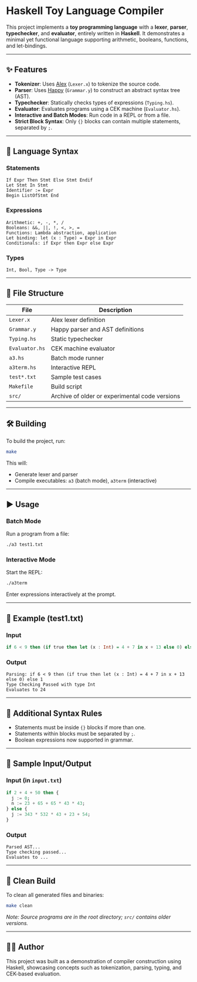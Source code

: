 
# Haskell Toy Language Compiler

This project implements a **toy programming language** with a **lexer**, **parser**, **typechecker**, and **evaluator**, entirely written in **Haskell**. It demonstrates a minimal yet functional language supporting arithmetic, booleans, functions, and let-bindings.

---

## ✨ Features

- **Tokenizer**: Uses [Alex](https://www.haskell.org/alex/) (`Lexer.x`) to tokenize the source code.
- **Parser**: Uses [Happy](https://www.haskell.org/happy/) (`Grammar.y`) to construct an abstract syntax tree (AST).
- **Typechecker**: Statically checks types of expressions (`Typing.hs`).
- **Evaluator**: Evaluates programs using a CEK machine (`Evaluator.hs`).
- **Interactive and Batch Modes**: Run code in a REPL or from a file.
- **Strict Block Syntax**: Only `{}` blocks can contain multiple statements, separated by `;`.

---

## 📘 Language Syntax

### Statements

```
If Expr Then Stmt Else Stmt Endif
Let Stmt In Stmt
Identifier := Expr
Begin ListOfStmt End
```

### Expressions

```
Arithmetic: +, -, *, /
Booleans: &&, ||, !, <, >, =
Functions: Lambda abstraction, application
Let binding: let (x : Type) = Expr in Expr
Conditionals: if Expr then Expr else Expr
```

### Types

```
Int, Bool, Type -> Type
```

---

## 📂 File Structure

| File            | Description                                      |
|-----------------|--------------------------------------------------|
| `Lexer.x`       | Alex lexer definition                            |
| `Grammar.y`     | Happy parser and AST definitions                 |
| `Typing.hs`     | Static typechecker                               |
| `Evaluator.hs`  | CEK machine evaluator                            |
| `a3.hs`         | Batch mode runner                                |
| `a3term.hs`     | Interactive REPL                                 |
| `test*.txt`     | Sample test cases                                |
| `Makefile`      | Build script                                     |
| `src/`          | Archive of older or experimental code versions   |

---

## 🛠️ Building

To build the project, run:

```bash
make
```

This will:
- Generate lexer and parser
- Compile executables: `a3` (batch mode), `a3term` (interactive)

---

## ▶️ Usage

### Batch Mode

Run a program from a file:

```bash
./a3 test1.txt
```

### Interactive Mode

Start the REPL:

```bash
./a3term
```

Enter expressions interactively at the prompt.

---

## 📄 Example (test1.txt)

### Input

```haskell
if 6 < 9 then (if true then let (x : Int) = 4 + 7 in x + 13 else 0) else 1
```

### Output

```
Parsing: if 6 < 9 then (if true then let (x : Int) = 4 + 7 in x + 13 else 0) else 1
Type Checking Passed with type Int
Evaluates to 24
```

---

## 🧪 Additional Syntax Rules

- Statements must be inside `{}` blocks if more than one.
- Statements within blocks must be separated by `;`.
- Boolean expressions now supported in grammar.

---

## 🧾 Sample Input/Output

### Input (in `input.txt`)

```haskell
if 2 + 4 + 50 then {
  j := 0;
  n := 23 + 65 + 65 * 43 * 43;
} else {
  j := 343 * 532 * 43 + 23 + 54;
}
```

### Output

```
Parsed AST...
Type checking passed...
Evaluates to ...
```

---

## 🧹 Clean Build

To clean all generated files and binaries:

```bash
make clean
```

*Note: Source programs are in the root directory; `src/` contains older versions.*

---

## 🧑‍💻 Author

This project was built as a demonstration of compiler construction using Haskell, showcasing concepts such as tokenization, parsing, typing, and CEK-based evaluation.
